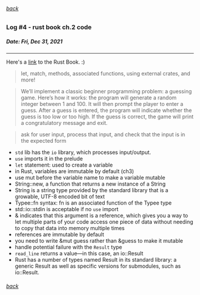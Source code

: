 ###### [back](./../README.md)

### Log #4 - rust book ch.2 code
##### Date: Fri, Dec 31, 2021
-----------
Here's a [link](https://doc.rust-lang.org/book/) to the Rust Book. :)

>let, match, methods, associated functions, using external crates, and more!

>We’ll implement a classic beginner programming problem: a guessing game. Here’s how it works: the program will generate a random integer between 1 and 100. It will then prompt the player to enter a guess. After a guess is entered, the program will indicate whether the guess is too low or too high. If the guess is correct, the game will print a congratulatory message and exit.

> ask for user input, process that input, and check that the input is in the expected form

- `std` lib has the `io` library, which processes input/output. 
- `use` imports it in the prelude
- `let` statement: used to create a variable
- in Rust, variables are immutable by default (ch3)
- use mut before the variable name to make a variable mutable
- String::new, a function that returns a new instance of a String
- String is a string type provided by the standard library that is a growable, UTF-8 encoded bit of text
- Typee::fn syntax: fn is an associated function of the Typee type
- std::io::stdin is acceptable if no `use` import
- & indicates that this argument is a reference, which gives you a way to let multiple parts of your code access one piece of data without needing to copy that data into memory multiple times
- references are immutable by default
- you need to write &mut guess rather than &guess to make it mutable
- handle potential failure with the `Result` type
- `read_line` returns a value—in this case, an io::Result
- Rust has a number of types named Result in its standard library: a generic Result as well as specific versions for submodules, such as io::Result.

###### [back](./../README.md)